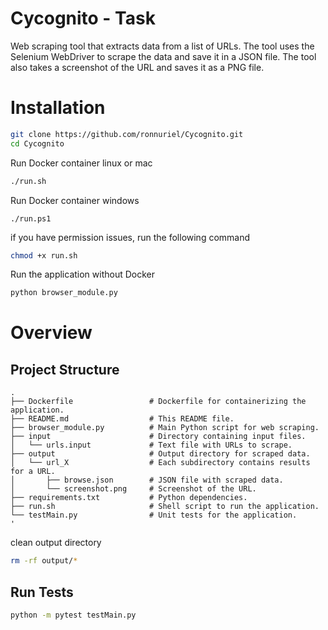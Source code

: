 # Cycognito - Task

Web scraping tool that extracts data from a list of URLs.
The tool uses the Selenium WebDriver to scrape the data and save it in a JSON file.
The tool also takes a screenshot of the URL and saves it as a PNG file.

# Installation
```bash
git clone https://github.com/ronnuriel/Cycognito.git
cd Cycognito
```

Run Docker container linux or mac
```bash
./run.sh
```
Run Docker container windows
```
./run.ps1
```

if you have permission issues, run the following command
```bash
chmod +x run.sh
```

Run the application without Docker
```bash
python browser_module.py
```

# Overview
## Project Structure
```
.
├── Dockerfile                 # Dockerfile for containerizing the application.
├── README.md                  # This README file.
├── browser_module.py          # Main Python script for web scraping.
├── input                      # Directory containing input files.
│   └── urls.input             # Text file with URLs to scrape.
├── output                     # Output directory for scraped data.
│   └── url_X                  # Each subdirectory contains results for a URL.
│       ├── browse.json        # JSON file with scraped data.
│       └── screenshot.png     # Screenshot of the URL.
├── requirements.txt           # Python dependencies.
├── run.sh                     # Shell script to run the application.
└── testMain.py                # Unit tests for the application.
'
```

clean output directory
```bash
rm -rf output/*
```


## **Run Tests**
```bash
python -m pytest testMain.py
```
